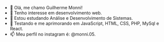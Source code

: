 - 👋 Olá, me chamo Guilherme Monni!
- 👀 Tenho interesse em desenvolvimento web.
- 🌱 Estou estudando Análise e Desenvolvimento de Sistemas.
- 💞️ Testando e me aprimorando em JavaScript, HTML, CSS, PHP, MySql e React.
- 📫 Meu perfil no instagram é: @monni.05. 

<!---
GuilhermeMonni/GuilhermeMonni is a ✨ special ✨ repository because its `README.md` (this file) appears on your GitHub profile.
You can click the Preview link to take a look at your changes.
--->
